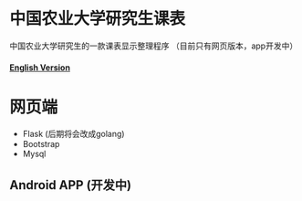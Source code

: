 # 中国农业大学研究生课表
中国农业大学研究生的一款课表显示整理程序 （目前只有网页版本，app开发中）

#### [English Version](./README.md)

# 网页端
- Flask (后期将会改成golang)
- Bootstrap
- Mysql

## Android APP (开发中)
